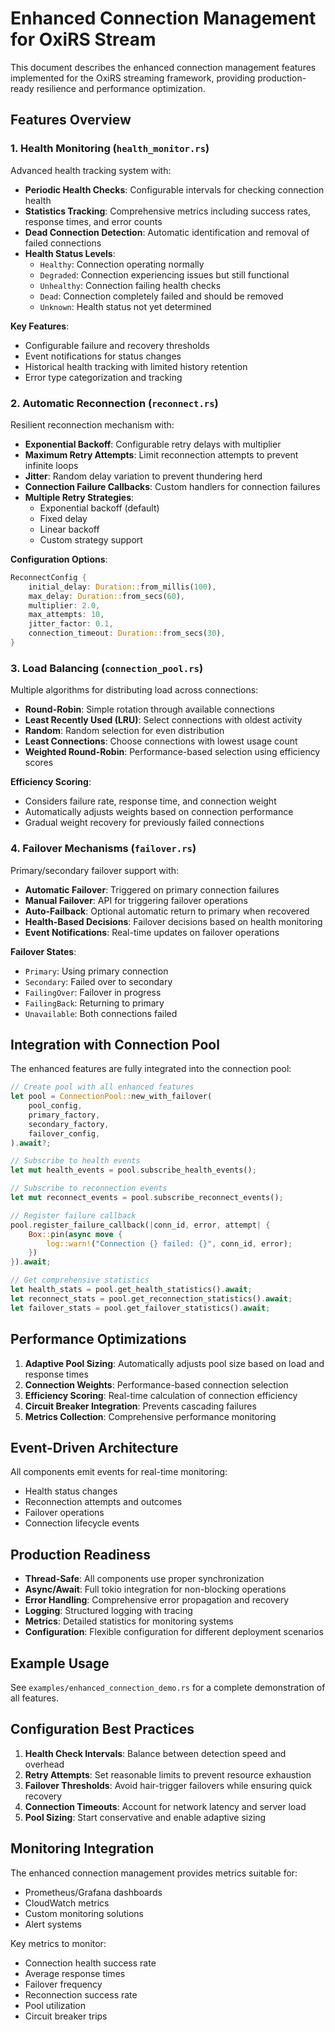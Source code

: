 # Enhanced Connection Management for OxiRS Stream

This document describes the enhanced connection management features implemented for the OxiRS streaming framework, providing production-ready resilience and performance optimization.

## Features Overview

### 1. Health Monitoring (`health_monitor.rs`)

Advanced health tracking system with:
- **Periodic Health Checks**: Configurable intervals for checking connection health
- **Statistics Tracking**: Comprehensive metrics including success rates, response times, and error counts
- **Dead Connection Detection**: Automatic identification and removal of failed connections
- **Health Status Levels**: 
  - `Healthy`: Connection operating normally
  - `Degraded`: Connection experiencing issues but still functional
  - `Unhealthy`: Connection failing health checks
  - `Dead`: Connection completely failed and should be removed
  - `Unknown`: Health status not yet determined

**Key Features**:
- Configurable failure and recovery thresholds
- Event notifications for status changes
- Historical health tracking with limited history retention
- Error type categorization and tracking

### 2. Automatic Reconnection (`reconnect.rs`)

Resilient reconnection mechanism with:
- **Exponential Backoff**: Configurable retry delays with multiplier
- **Maximum Retry Attempts**: Limit reconnection attempts to prevent infinite loops
- **Jitter**: Random delay variation to prevent thundering herd
- **Connection Failure Callbacks**: Custom handlers for connection failures
- **Multiple Retry Strategies**:
  - Exponential backoff (default)
  - Fixed delay
  - Linear backoff
  - Custom strategy support

**Configuration Options**:
```rust
ReconnectConfig {
    initial_delay: Duration::from_millis(100),
    max_delay: Duration::from_secs(60),
    multiplier: 2.0,
    max_attempts: 10,
    jitter_factor: 0.1,
    connection_timeout: Duration::from_secs(30),
}
```

### 3. Load Balancing (`connection_pool.rs`)

Multiple algorithms for distributing load across connections:
- **Round-Robin**: Simple rotation through available connections
- **Least Recently Used (LRU)**: Select connections with oldest activity
- **Random**: Random selection for even distribution
- **Least Connections**: Choose connections with lowest usage count
- **Weighted Round-Robin**: Performance-based selection using efficiency scores

**Efficiency Scoring**:
- Considers failure rate, response time, and connection weight
- Automatically adjusts weights based on connection performance
- Gradual weight recovery for previously failed connections

### 4. Failover Mechanisms (`failover.rs`)

Primary/secondary failover support with:
- **Automatic Failover**: Triggered on primary connection failures
- **Manual Failover**: API for triggering failover operations
- **Auto-Failback**: Optional automatic return to primary when recovered
- **Health-Based Decisions**: Failover decisions based on health monitoring
- **Event Notifications**: Real-time updates on failover operations

**Failover States**:
- `Primary`: Using primary connection
- `Secondary`: Failed over to secondary
- `FailingOver`: Failover in progress
- `FailingBack`: Returning to primary
- `Unavailable`: Both connections failed

## Integration with Connection Pool

The enhanced features are fully integrated into the connection pool:

```rust
// Create pool with all enhanced features
let pool = ConnectionPool::new_with_failover(
    pool_config,
    primary_factory,
    secondary_factory,
    failover_config,
).await?;

// Subscribe to health events
let mut health_events = pool.subscribe_health_events();

// Subscribe to reconnection events
let mut reconnect_events = pool.subscribe_reconnect_events();

// Register failure callback
pool.register_failure_callback(|conn_id, error, attempt| {
    Box::pin(async move {
        log::warn!("Connection {} failed: {}", conn_id, error);
    })
}).await;

// Get comprehensive statistics
let health_stats = pool.get_health_statistics().await;
let reconnect_stats = pool.get_reconnection_statistics().await;
let failover_stats = pool.get_failover_statistics().await;
```

## Performance Optimizations

1. **Adaptive Pool Sizing**: Automatically adjusts pool size based on load and response times
2. **Connection Weights**: Performance-based connection selection
3. **Efficiency Scoring**: Real-time calculation of connection efficiency
4. **Circuit Breaker Integration**: Prevents cascading failures
5. **Metrics Collection**: Comprehensive performance monitoring

## Event-Driven Architecture

All components emit events for real-time monitoring:
- Health status changes
- Reconnection attempts and outcomes
- Failover operations
- Connection lifecycle events

## Production Readiness

- **Thread-Safe**: All components use proper synchronization
- **Async/Await**: Full tokio integration for non-blocking operations
- **Error Handling**: Comprehensive error propagation and recovery
- **Logging**: Structured logging with tracing
- **Metrics**: Detailed statistics for monitoring systems
- **Configuration**: Flexible configuration for different deployment scenarios

## Example Usage

See `examples/enhanced_connection_demo.rs` for a complete demonstration of all features.

## Configuration Best Practices

1. **Health Check Intervals**: Balance between detection speed and overhead
2. **Retry Attempts**: Set reasonable limits to prevent resource exhaustion
3. **Failover Thresholds**: Avoid hair-trigger failovers while ensuring quick recovery
4. **Connection Timeouts**: Account for network latency and server load
5. **Pool Sizing**: Start conservative and enable adaptive sizing

## Monitoring Integration

The enhanced connection management provides metrics suitable for:
- Prometheus/Grafana dashboards
- CloudWatch metrics
- Custom monitoring solutions
- Alert systems

Key metrics to monitor:
- Connection health success rate
- Average response times
- Failover frequency
- Reconnection success rate
- Pool utilization
- Circuit breaker trips